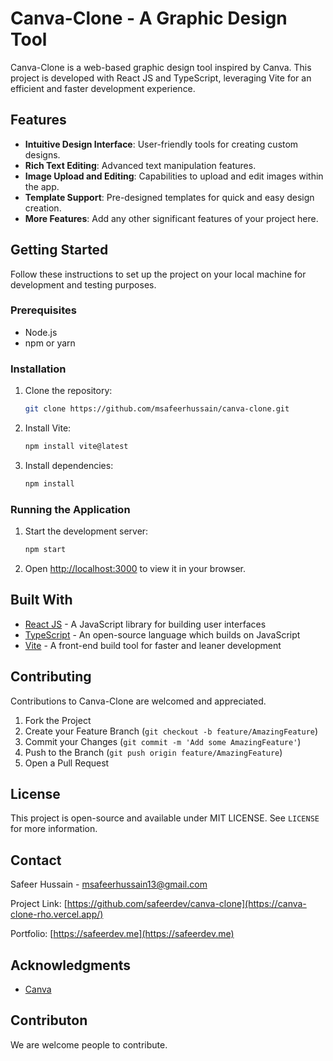 # Canva-Clone - A Graphic Design Tool

Canva-Clone is a web-based graphic design tool inspired by Canva. This project is developed with React JS and TypeScript, leveraging Vite for an efficient and faster development experience.

## Features

- **Intuitive Design Interface**: User-friendly tools for creating custom designs.
- **Rich Text Editing**: Advanced text manipulation features.
- **Image Upload and Editing**: Capabilities to upload and edit images within the app.
- **Template Support**: Pre-designed templates for quick and easy design creation.
- **More Features**: Add any other significant features of your project here.

## Getting Started

Follow these instructions to set up the project on your local machine for development and testing purposes.

### Prerequisites

- Node.js
- npm or yarn

### Installation

1. Clone the repository:
   ```bash
   git clone https://github.com/msafeerhussain/canva-clone.git
   ```
2. Install Vite:
   ```bash
   npm install vite@latest
   ```
3. Install dependencies:
   ```bash
   npm install
   ```

### Running the Application

1. Start the development server:
   ```bash
   npm start
   ```

2. Open [http://localhost:3000](http://localhost:3000) to view it in your browser.

## Built With

- [React JS](https://reactjs.org/) - A JavaScript library for building user interfaces
- [TypeScript](https://www.typescriptlang.org/) - An open-source language which builds on JavaScript
- [Vite](https://vitejs.dev/) - A front-end build tool for faster and leaner development

## Contributing

Contributions to Canva-Clone are welcomed and appreciated.

1. Fork the Project
2. Create your Feature Branch (`git checkout -b feature/AmazingFeature`)
3. Commit your Changes (`git commit -m 'Add some AmazingFeature'`)
4. Push to the Branch (`git push origin feature/AmazingFeature`)
5. Open a Pull Request

## License

This project is open-source and available under MIT LICENSE. See `LICENSE` for more information.

## Contact

Safeer Hussain - msafeerhussain13@gmail.com

Project Link: [https://github.com/safeerdev/canva-clone](https://canva-clone-rho.vercel.app/)

Portfolio: [https://safeerdev.me](https://safeerdev.me)

## Acknowledgments

- [Canva](https://www.canva.com/)


## Contributon
We are welcome people to contribute.
